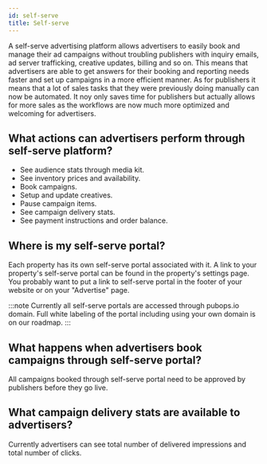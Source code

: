 ```yaml
---
id: self-serve
title: Self-serve
---
```


A self-serve advertising platform allows advertisers to easily book and manage their ad campaigns without troubling publishers with inquiry emails, ad server trafficking, creative updates, billing and so on. This means that advertisers are able to get answers for their booking and reporting needs faster and set up campaigns in a more efficient manner. As for publishers it means that a lot of sales tasks that they were previously doing manually can now be automated. It noy only saves time for publishers but actually allows for more sales as the workflows are now much more optimized and welcoming for advertisers.

## What actions can advertisers perform through self-serve platform?

- See audience stats through media kit. 
- See inventory prices and availability.
- Book campaigns.
- Setup and update creatives.
- Pause campaign items.
- See campaign delivery stats.
- See payment instructions and order balance.

## Where is my self-serve portal?

Each property has its own self-serve portal associated with it. A link to your property's self-serve portal can be found in the property's settings page. You probably want to put a link to self-serve portal in the footer of your website or on your "Advertise" page.

:::note
Currently all self-serve portals are accessed through pubops.io domain. Full white labeling of the portal including using your own domain is on our roadmap.
:::

## What happens when advertisers book campaigns through self-serve portal?

All campaigns booked through self-serve portal need to be approved by publishers before they go live.

## What campaign delivery stats are available to advertisers?

Currently advertisers can see total number of delivered impressions and total number of clicks.

<!-- ## How are self-serve orders different from manual orders? -->